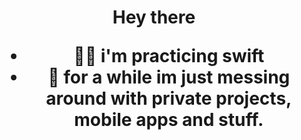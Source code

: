<h1 align="center">Hey there



- 👨‍💻 i'm practicing **swift**
- 🌱 for a while im just messing around with private projects, mobile apps and stuff.
